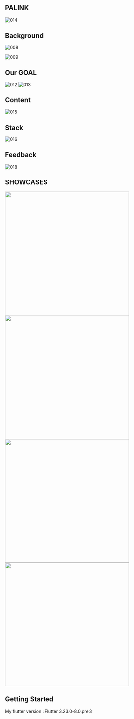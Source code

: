 ## PALINK 
![014](https://github.com/aengzu/palink_v2/assets/102356873/dbaf5178-7f2d-4fe7-8434-204332f6fef0)

## Background
![008](https://github.com/aengzu/palink_v2/assets/102356873/1e2e020b-5f78-4927-914f-e72cac5f3cc2)

![009](https://github.com/aengzu/palink_v2/assets/102356873/129ba3de-a3a2-490d-889b-e87813a67f8c)

## Our GOAL
![012](https://github.com/aengzu/palink_v2/assets/102356873/efb257bf-a165-499e-93a2-efa2f31e5ca2)
![013](https://github.com/aengzu/palink_v2/assets/102356873/220aaf0a-7496-4fa4-a536-880f27e1ed0d)


## Content
![015](https://github.com/aengzu/palink_v2/assets/102356873/a4d9b79d-6694-4d0c-b440-03f87384969f)

## Stack
![016](https://github.com/aengzu/palink_v2/assets/102356873/1873440f-7c14-4ba1-a122-302ced4330fb)

## Feedback
![018](https://github.com/aengzu/palink_v2/assets/102356873/bbdc07bd-149b-48a2-9b37-e93ce682c4b0)

## SHOWCASES
<p float="left">
  <img src="https://github.com/user-attachments/assets/84fedde7-3dfa-4a6d-9bb4-d30e57fb10e0" width="400" />
  <img src="https://github.com/user-attachments/assets/04e520b3-e6bb-457f-84e0-2adbba3424fa" width="400" /> 
  <img src="https://github.com/user-attachments/assets/e14a2c98-b841-453c-9722-2327c8322dd9" width="400" /> 
  <img src="https://github.com/user-attachments/assets/d63e1aad-ac73-4455-b2a5-142246a18a67" width="400" /> 
</p>




## Getting Started
My flutter version : Flutter 3.23.0-8.0.pre.3


